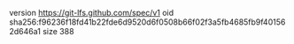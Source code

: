 version https://git-lfs.github.com/spec/v1
oid sha256:f96236f18fd41b22fde6d9520d6f0508b66f02f3a5fb4685fb9f401562d646a1
size 388
